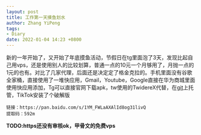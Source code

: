 ```yaml
---
layout: post
title: 工作第一天摸鱼划水
author: Zhang YiPeng
tags:
- Diary
date: 2022-01-04 14:23 +0800
---
```


新的一年开始了，又开始了年底摸鱼活动，节假日在tg里面泡了3天，发现比起自己用vps，还是使用别人的比较划算，普通一点的10元一个月够用了，月抛一点的1元的也有。对比了几家代理，后面还是决定定了格金克拉的。手机里面没有谷歌全家桶，直接使用了一堆快应用，Gmail，Youtube，Google直接在华为商城里面使用快应用添加，Tg可以直接官网下载apk，tw使用的TwidereX代替，在[git](https://github.com/TwidereProject/TwidereX-Android/releases)上托管，TikTok安装了个破解版
```
链接：https://pan.baidu.com/s/1YM_FWLaAXAlId8og31livQ 
提取码：592m
```

**TODO:https还没有审核ok，甲骨文的免费vps**